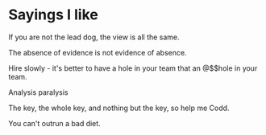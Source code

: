 # Sayings I like

If you are not the lead dog, the view is all the same.

The absence of evidence is not evidence of absence.

Hire slowly - it's better to have a hole in your team that an @$$hole in your team.

Analysis paralysis

The key, the whole key, and nothing but the key, so help me Codd.

You can't outrun a bad diet.

